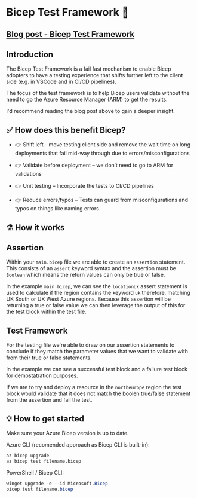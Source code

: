 # Bicep Test Framework 🧪

## [Blog post - Bicep Test Framework](https://rios.engineer/exploring-the-bicep-test-framework-%f0%9f%a7%aa/)

## Introduction

The Bicep Test Framework is a fail fast mechanism to enable Bicep adopters to have a testing experience that shifts further left to the client side (e.g. in VSCode and in CI/CD pipelines).

The focus of the test framework is to help Bicep users validate without the need to go the Azure Resource Manager (ARM) to get the results.

I'd recommend reading the blog post above to gain a deeper insight.

## ✅ How does this benefit Bicep?

- 👉 Shift left - move testing client side and remove the wait time on long deployments that fail mid-way through due to errors/misconfigurations

- 👉 Validate before deployment – we don’t need to go to ARM for validations

- 👉 Unit testing – Incorporate the tests to CI/CD pipelines

- 👉 Reduce errors/typos – Tests can guard from misconfigurations and typos on things like naming errors

## ⚗️ How it works

## Assertion

Within your `main.bicep` file we are able to create an `assertion` statement. This consists of an `assert` keyword syntax and the assertion must be `Boolean` which means the return values can only be true or false.

In the example `main.bicep`, we can see the `locationUk` assert statement is used to calculate if the region contains the keyword `uk` therefore, matching UK South or UK West Azure regions. Because this assertion will be returning a true or false value we can then leverage the output of this for the test block within the test file.

## Test Framework

For the testing file we're able to draw on our assertion statements to conclude if they match the parameter values that we want to validate with from their true or false statements.

In the example we can see a successful test block and a failure test block for demostatration purposes.

If we are to try and deploy a resource in the `northeurope` region the test block would validate that it does not match the boolen true/false statement from the assertion and fail the test.

## 💡 How to get started

Make sure your Azure Bicep version is up to date.

Azure CLI (recomended approach as Bicep CLI is built-in):

```bash
az bicep upgrade
az bicep test filename.bicep
```

PowerShell / Bicep CLI:

```PowerShell
winget upgrade -e --id Microsoft.Bicep
bicep test filename.bicep
```
